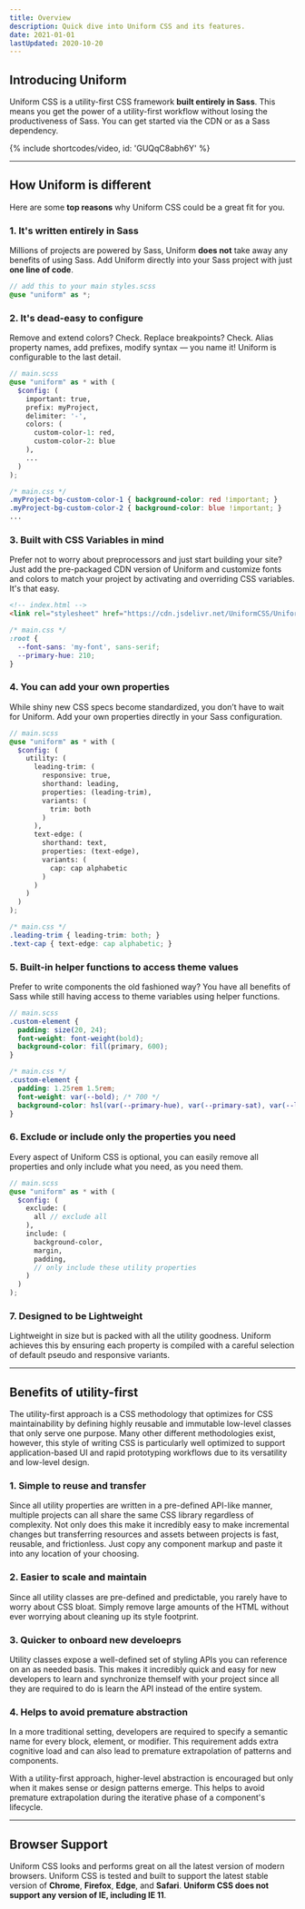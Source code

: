 ```yaml
---
title: Overview
description: Quick dive into Uniform CSS and its features.
date: 2021-01-01
lastUpdated: 2020-10-20
---
```


## Introducing Uniform

Uniform CSS is a utility-first CSS framework **built entirely in Sass**. This means you get the power of a utility-first workflow without losing the productiveness of Sass. You can get started via the CDN or as a Sass dependency.

{% include shortcodes/video, id: 'GUQqC8abh6Y' %}

---

## How Uniform is different

Here are some **top reasons** why Uniform CSS could be a great fit for you.

### 1. It's written entirely in Sass

Millions of projects are powered by Sass, Uniform **does not** take away any benefits of using Sass. Add Uniform directly into your Sass project with just **one line of code**.

```scss
// add this to your main styles.scss
@use "uniform" as *;
```

### 2. It's dead-easy to configure

Remove and extend colors? Check. Replace breakpoints? Check. Alias property names, add prefixes, modify syntax &mdash; you name it! Uniform is configurable to the last detail.

```scss
// main.scss
@use "uniform" as * with (
  $config: (
    important: true,
    prefix: myProject,
    delimiter: '-',
    colors: (
      custom-color-1: red,
      custom-color-2: blue
    ),
    ...
  )
);
```

```css
/* main.css */
.myProject-bg-custom-color-1 { background-color: red !important; }
.myProject-bg-custom-color-2 { background-color: blue !important; }
...
```

### 3. Built with CSS Variables in mind

Prefer not to worry about preprocessors and just start building your site? Just add the pre-packaged CDN version of Uniform and customize fonts and colors to match your project by activating and overriding CSS variables. It's that easy.

```html
<!-- index.html -->
<link rel="stylesheet" href="https://cdn.jsdelivr.net/UniformCSS/UniformCSS/css/uniform.min.css" />
```

```css
/* main.css */
:root {
  --font-sans: 'my-font', sans-serif;
  --primary-hue: 210;
}
```

### 4. You can add your own properties

While shiny new CSS specs become standardized, you don’t have to wait for Uniform. Add your own properties directly in your Sass configuration.

```scss
// main.scss
@use "uniform" as * with (
  $config: (
    utility: (
      leading-trim: (
        responsive: true,
        shorthand: leading,
        properties: (leading-trim),
        variants: (
          trim: both
        )
      ),
      text-edge: (
        shorthand: text,
        properties: (text-edge),
        variants: (
          cap: cap alphabetic
        )
      )
    )
  )
);
```

```css
/* main.css */
.leading-trim { leading-trim: both; }
.text-cap { text-edge: cap alphabetic; }
```

### 5. Built-in helper functions to access theme values

Prefer to write components the old fashioned way? You have all benefits of Sass while still having access to theme variables using helper functions.

```scss
// main.scss
.custom-element {
  padding: size(20, 24);
  font-weight: font-weight(bold);
  background-color: fill(primary, 600);
}
```

```css
/* main.css */
.custom-element {
  padding: 1.25rem 1.5rem;
  font-weight: var(--bold); /* 700 */
  background-color: hsl(var(--primary-hue), var(--primary-sat), var(--ltn-600));
}
```

### 6. Exclude or include only the properties you need

Every aspect of Uniform CSS is optional, you can easily remove all properties and only include what you need, as you need them.

```scss
// main.scss
@use "uniform" as * with (
  $config: (
    exclude: (
      all // exclude all
    ),
    include: (
      background-color, 
      margin, 
      padding,
      // only include these utility properties
    )
  )
);
```

### 7. Designed to be Lightweight

Lightweight in size but is packed with all the utility goodness. Uniform achieves this by ensuring each property is compiled with a careful selection of default pseudo and responsive variants.

---

## Benefits of utility-first

The utility-first approach is a CSS methodology that optimizes for CSS maintainability by defining highly reusable and immutable low-level classes that only serve one purpose. Many other different methodologies exist, however, this style of writing CSS is particularly well optimized to support application-based UI and rapid prototyping workflows due to its versatility and low-level design.

### 1. Simple to reuse and transfer

Since all utility properties are written in a pre-defined API-like manner, multiple projects can all share the same CSS library regardless of complexity. Not only does this make it incredibly easy to make incremental changes but transferring resources and assets between projects is fast, reusable, and frictionless. Just copy any component markup and paste it into any location of your choosing.

### 2. Easier to scale and maintain

Since all utility classes are pre-defined and predictable, you rarely have to worry about CSS bloat. Simply remove large amounts of the HTML without ever worrying about cleaning up its style footprint.

### 3. Quicker to onboard new develoeprs

Utility classes expose a well-defined set of styling APIs you can reference on an as needed basis. This makes it incredibly quick and easy for new developers to learn and synchronize themself with your project since all they are required to do is learn the API instead of the entire system.

### 4. Helps to avoid premature abstraction

In a more traditional setting, developers are required to specify a semantic name for every block, element, or modifier. This requirement adds extra cognitive load and can also lead to premature extrapolation of patterns and components.

With a utility-first approach, higher-level abstraction is encouraged but only when it makes sense or design patterns emerge. This helps to avoid premature extrapolation during the iterative phase of a component's lifecycle.

---

## Browser Support

Uniform CSS looks and performs great on all the latest version of modern browsers. Uniform CSS is tested and built to support the latest stable version of **Chrome**, **Firefox**, **Edge**, and **Safari**. **Uniform CSS does not support any version of IE, including IE 11**.